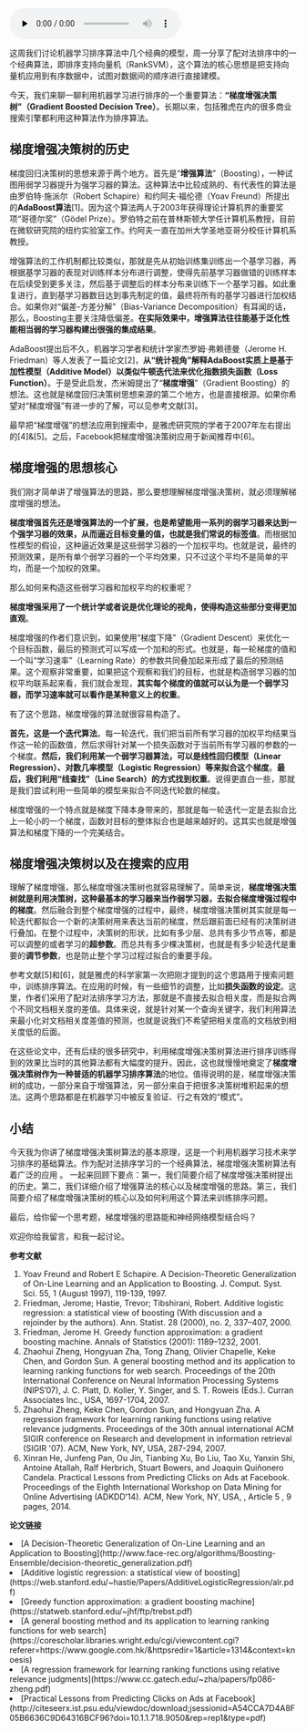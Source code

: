 <audio id="audio" title="053 | 机器学习排序算法经典模型：GBDT" controls="" preload="none"><source id="mp3" src="https://static001.geekbang.org/resource/audio/ce/11/cefbc6de59f9f1a176d4f78562eb2411.mp3"></audio>

这周我们讨论机器学习排序算法中几个经典的模型，周一分享了配对法排序中的一个经典算法，即排序支持向量机（RankSVM），这个算法的核心思想是把支持向量机应用到有序数据中，试图对数据间的顺序进行直接建模。

今天，我们来聊一聊利用机器学习进行排序的一个重要算法：**“梯度增强决策树”（Gradient Boosted Decision Tree）**。长期以来，包括雅虎在内的很多商业搜索引擎都利用这种算法作为排序算法。

## 梯度增强决策树的历史

梯度回归决策树的思想来源于两个地方。首先是“**增强算法**”（Boosting），一种试图用弱学习器提升为强学习器的算法。这种算法中比较成熟的、有代表性的算法是由罗伯特⋅施派尔（Robert Schapire）和约阿夫⋅福伦德（Yoav Freund）所提出的**AdaBoost算法**[1]。因为这个算法两人于2003年获得理论计算机界的重要奖项“哥德尔奖”（Gödel Prize）。罗伯特之前在普林斯顿大学任计算机系教授，目前在微软研究院的纽约实验室工作。约阿夫一直在加州大学圣地亚哥分校任计算机系教授。

增强算法的工作机制都比较类似，那就是先从初始训练集训练出一个基学习器，再根据基学习器的表现对训练样本分布进行调整，使得先前基学习器做错的训练样本在后续受到更多关注，然后基于调整后的样本分布来训练下一个基学习器。如此重复进行，直到基学习器数目达到事先制定的值，最终将所有的基学习器进行加权结合。如果你对“偏差-方差分解”（Bias-Variance Decomposition）有耳闻的话，那么，Boosting主要关注降低偏差。**在实际效果中，增强算法往往能基于泛化性能相当弱的学习器构建出很强的集成结果**。

AdaBoost提出后不久，机器学习学者和统计学家杰罗姆⋅弗赖德曼（Jerome H. Friedman）等人发表了一篇论文[2]，**从“统计视角”解释AdaBoost实质上是基于加性模型（Additive Model）以类似牛顿迭代法来优化指数损失函数（Loss Function）**。于是受此启发，杰米姆提出了“**梯度增强**”（Gradient Boosting）的想法。这也就是梯度回归决策树思想来源的第二个地方，也是直接根源。如果你希望对“梯度增强”有进一步的了解，可以见参考文献[3]。

最早把“梯度增强”的想法应用到搜索中，是雅虎研究院的学者于2007年左右提出的[4]&amp;[5]。之后，Facebook把梯度增强决策树应用于新闻推荐中[6]。

## 梯度增强的思想核心

我们刚才简单讲了增强算法的思路，那么要想理解梯度增强决策树，就必须理解梯度增强的想法。

**梯度增强首先还是增强算法的一个扩展，也是希望能用一系列的弱学习器来达到一个强学习器的效果，从而逼近目标变量的值，也就是我们常说的标签值**。而根据加性模型的假设，这种逼近效果是这些弱学习器的一个加权平均。也就是说，最终的预测效果，是所有单个弱学习器的一个平均效果，只不过这个平均不是简单的平均，而是一个加权的效果。

那么如何来构造这些弱学习器和加权平均的权重呢？

**梯度增强采用了一个统计学或者说是优化理论的视角，使得构造这些部分变得更加直观**。

梯度增强的作者们意识到，如果使用“梯度下降”（Gradient Descent）来优化一个目标函数，最后的预测式可以写成一个加和的形式。也就是，每一轮梯度的值和一个叫“学习速率”（Learning Rate）的参数共同叠加起来形成了最后的预测结果。这个观察非常重要，如果把这个观察和我们的目标，也就是构造弱学习器的加权平均联系起来看，我们就会发现，**其实每个梯度的值就可以认为是一个弱学习器，而学习速率就可以看作是某种意义上的权重**。

有了这个思路，梯度增强的算法就很容易构造了。

**首先，这是一个迭代算法**。每一轮迭代，我们把当前所有学习器的加权平均结果当作这一轮的函数值，然后求得针对某一个损失函数对于当前所有学习器的参数的一个梯度。**然后，我们利用某一个弱学习器算法，可以是线性回归模型（Linear Regression）、对数几率模型（Logistic Regression）等来拟合这个梯度**。**最后，我们利用“线查找”（Line Search）的方式找到权重**。说得更直白一些，那就是我们尝试利用一些简单的模型来拟合不同迭代轮数的梯度。

梯度增强的一个特点就是梯度下降本身带来的，那就是每一轮迭代一定是去拟合比上一轮小的一个梯度，函数对目标的整体拟合也是越来越好的。这其实也就是增强算法和梯度下降的一个完美结合。

## 梯度增强决策树以及在搜索的应用

理解了梯度增强，那么梯度增强决策树也就容易理解了。简单来说，**梯度增强决策树就是利用决策树，这种最基本的学习器来当作弱学习器，去拟合梯度增强过程中的梯度**。然后融合到整个梯度增强的过程中，最终，梯度增强决策树其实就是每一轮迭代都拟合一个新的决策树用来表达当前的梯度，然后跟前面已经有的决策树进行叠加。在整个过程中，决策树的形状，比如有多少层、总共有多少节点等，都是可以调整的或者学习的**超参数**。而总共有多少棵决策树，也就是有多少轮迭代是重要的**调节参数**，也是防止整个学习过程过拟合的重要手段。

参考文献[5]和[6]，就是雅虎的科学家第一次把刚才提到的这个思路用于搜索问题中，训练排序算法。在应用的时候，有一些细节的调整，比如**损失函数的设定**。这里，作者们采用了配对法排序学习方法，那就是不直接去拟合相关度，而是拟合两个不同文档相关度的差值。具体来说，就是针对某一个查询关键字，我们利用算法来最小化对文档相关度差值的预测，也就是说我们不希望把相关度高的文档放到相关度低的后面。

在这些论文中，还有后续的很多研究中，利用梯度增强决策树算法进行排序训练得到的效果比当时的其他算法都有大幅度的提升。因此，这也就慢慢地奠定了**梯度增强决策树作为一种普适的机器学习排序算法**的地位。值得说明的是，梯度增强决策树的成功，一部分来自于增强算法，另一部分来自于把很多决策树堆积起来的想法。这两个思路都是在机器学习中被反复验证、行之有效的“模式”。

## 小结

今天我为你讲了梯度增强决策树算法的基本原理，这是一个利用机器学习技术来学习排序的基础算法。作为配对法排序学习的一个经典算法，梯度增强决策树算法有着广泛的应用 。 一起来回顾下要点：第一，我们简要介绍了梯度增强决策树提出的历史。第二，我们详细介绍了增强算法的核心以及梯度增强的思路。第三，我们简要介绍了梯度增强决策树的核心以及如何利用这个算法来训练排序问题。

最后，给你留一个思考题，梯度增强的思路能和神经网络模型结合吗？

欢迎你给我留言，和我一起讨论。

**参考文献**

1. Yoav Freund and Robert E Schapire.  A Decision-Theoretic Generalization of On-Line Learning and an Application to Boosting. J. Comput. Syst. Sci. 55, 1 (August 1997), 119-139, 1997.
1. Friedman, Jerome; Hastie, Trevor; Tibshirani, Robert. Additive logistic regression: a statistical view of boosting (With discussion and a rejoinder by the authors). Ann. Statist. 28 (2000), no. 2, 337–407, 2000.
1. Friedman, Jerome H. Greedy function approximation: a gradient boosting machine. Annals of Statistics (2001): 1189–1232, 2001.
1. Zhaohui Zheng, Hongyuan Zha, Tong Zhang, Olivier Chapelle, Keke Chen, and Gordon Sun. A general boosting method and its application to learning ranking functions for web search. Proceedings of the 20th International Conference on Neural Information Processing Systems (NIPS’07), J. C. Platt, D. Koller, Y. Singer, and S. T. Roweis (Eds.). Curran Associates Inc., USA, 1697-1704, 2007.
1. Zhaohui Zheng, Keke Chen, Gordon Sun, and Hongyuan Zha. A regression framework for learning ranking functions using relative relevance judgments. Proceedings of the 30th annual international ACM SIGIR conference on Research and development in information retrieval (SIGIR '07). ACM, New York, NY, USA, 287-294, 2007.
1. Xinran He, Junfeng Pan, Ou Jin, Tianbing Xu, Bo Liu, Tao Xu, Yanxin Shi, Antoine Atallah, Ralf Herbrich, Stuart Bowers, and Joaquin Quiñonero Candela. Practical Lessons from Predicting Clicks on Ads at Facebook. Proceedings of the Eighth International Workshop on Data Mining for Online Advertising (ADKDD’14). ACM, New York, NY, USA, , Article 5 , 9 pages, 2014.

**论文链接**

<li>
[A Decision-Theoretic Generalization of On-Line Learning and an Application to Boosting](http://www.face-rec.org/algorithms/Boosting-Ensemble/decision-theoretic_generalization.pdf)
</li>
<li>
[Additive logistic regression: a statistical view of boosting](https://web.stanford.edu/~hastie/Papers/AdditiveLogisticRegression/alr.pdf)
</li>
<li>
[Greedy function approximation: a gradient boosting machine](https://statweb.stanford.edu/~jhf/ftp/trebst.pdf)
</li>
<li>
[A general boosting method and its application to learning ranking functions for web search](https://corescholar.libraries.wright.edu/cgi/viewcontent.cgi?referer=https://www.google.com.hk/&amp;httpsredir=1&amp;article=1314&amp;context=knoesis)
</li>
<li>
[A regression framework for learning ranking functions using relative relevance judgments](https://www.cc.gatech.edu/~zha/papers/fp086-zheng.pdf)
</li>
<li>
[Practical Lessons from Predicting Clicks on Ads at Facebook](http://citeseerx.ist.psu.edu/viewdoc/download;jsessionid=A54CCA7D4A8F05B6636C9D64316BCF96?doi=10.1.1.718.9050&amp;rep=rep1&amp;type=pdf)
</li>


